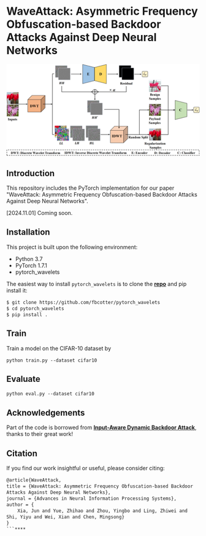 # WaveAttack: Asymmetric Frequency Obfuscation-based Backdoor Attacks Against Deep Neural Networks

![](images/overview.png "Overview of our HPR model.")

## Introduction

This repository includes the PyTorch implementation for our paper 
"WaveAttack: Asymmetric Frequency Obfuscation-based Backdoor Attacks Against Deep Neural Networks".

[2024.11.01] Coming soon.

## Installation

This project is built upon the following environment:
* Python 3.7
* PyTorch 1.7.1
* pytorch_wavelets

The easiest way to install ``pytorch_wavelets`` is to clone the [**repo**](https://github.com/fbcotter/pytorch_wavelets) and pip install
it:

    $ git clone https://github.com/fbcotter/pytorch_wavelets
    $ cd pytorch_wavelets
    $ pip install .

## Train
Train a model on the CIFAR-10 dataset by
```
python train.py --dataset cifar10 
```

## Evaluate
```
python eval.py --dataset cifar10
```

## Acknowledgements

Part of the code is borrowed from [**Input-Aware Dynamic Backdoor Attack**](https://github.com/VinAIResearch/input-aware-backdoor-attack-release), thanks to their great work!

## Citation

If you find our work insightful or useful, please consider citing:
```
@article{WaveAttack,
title = {WaveAttack: Asymmetric Frequency Obfuscation-based Backdoor Attacks Against Deep Neural Networks},
journal = {Advances in Neural Information Processing Systems},
author = {
    Xia, Jun and Yue, Zhihao and Zhou, Yingbo and Ling, Zhiwei and Shi, Yiyu and Wei, Xian and Chen, Mingsong}
}
```****

